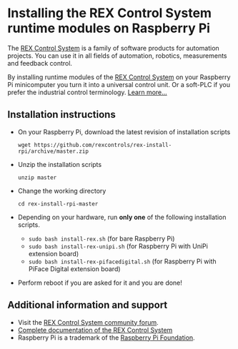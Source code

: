 Installing the REX Control System runtime modules on Raspberry Pi
=================================================================

The [REX Control System](https://www.rexcontrols.com/rex) is a family of
software products for automation projects. You can use it in all fields of
automation, robotics, measurements and feedback control.

By installing runtime modules of the [REX Control System](https://www.rexcontrols.com/rex)
on your Raspberry Pi minicomputer you turn it into a universal control unit. Or
a soft-PLC if you prefer the industrial control terminology. [Learn more...](https://www.rexcontrols.com/rex)

## Installation instructions ##
- On your Raspberry Pi, download the latest revision of installation scripts

    ```
    wget https://github.com/rexcontrols/rex-install-rpi/archive/master.zip
    ```

- Unzip the installation scripts

    ```
    unzip master
    ```

- Change the working directory

    ```
    cd rex-install-rpi-master
    ```

- Depending on your hardware, run **only one** of the following installation scripts.
    - `sudo bash install-rex.sh` (for bare Raspberry Pi)
    - `sudo bash install-rex-unipi.sh` (for Raspberry Pi with UniPi extension board)
    - `sudo bash install-rex-pifacedigital.sh` (for Raspberry Pi with PiFace Digital extension board)

- Perform reboot if you are asked for it and you are done!

## Additional information and support ##
- Visit the [REX Control System community forum](https://www.rexcontrols.com/forum).
- [Complete documentation of the REX Control System](http://www.rexcontrols.com/documentation-and-support)
- Raspberry Pi is a trademark of the [Raspberry Pi Foundation](http://www.raspberrypi.org).
